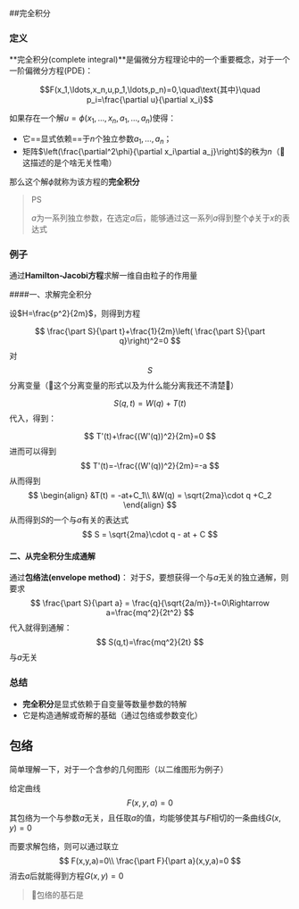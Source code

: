 ##完全积分

### 定义

**完全积分(complete integral)**是偏微分方程理论中的一个重要概念，对于一个一阶偏微分方程(PDE)：

```math
F(x_1,\ldots,x_n,u,p_1,\ldots,p_n)=0,\quad\text{其中}\quad p_i=\frac{\partial u}{\partial x_i}
```

如果存在一个解$u=\phi(x_1,\ldots,x_n,a_1,\ldots,a_n)$使得：

+ 它==显式依赖==于$n$个独立参数$a_1,\ldots,a_n$；
+ 矩阵$\left(\frac{\partial^2\phi}{\partial x_i\partial a_j}\right)$的秩为$n$（🤔这描述的是个啥无关性嘞）

那么这个解$\phi$就称为该方程的**完全积分**

> PS
>
> $a$为一系列独立参数，在选定$a$后，能够通过这一系列$a$得到整个$\phi$关于$x$的表达式

### 例子

通过**Hamilton-Jacobi方程**求解一维自由粒子的作用量

####一、求解完全积分

设$H=\frac{p^2}{2m}$，则得到方程

$$
\frac{\part S}{\part t}+\frac{1}{2m}\left( \frac{\part S}{\part q}\right)^2=0
$$
对$$S$$分离变量（🤔这个分离变量的形式以及为什么能分离我还不清楚🤔）

$$
S(q,t) = W(q) + T(t)
$$
代入，得到：

$$
T'(t)+\frac{(W'(q))^2}{2m}=0
$$
进而可以得到
$$
T'(t)=-\frac{(W'(q))^2}{2m}=-a
$$
从而得到
$$
\begin{align}
&T(t) = -at+C_1\\
&W(q) = \sqrt{2ma}\cdot q +C_2
\end{align}
$$
从而得到$S$的一个与$a$有关的表达式
$$
S = \sqrt{2ma}\cdot q - at + C
$$

#### 二、从完全积分生成通解

通过**包络法(envelope method)**：
对于$S$，要想获得一个与$a$无关的独立通解，则要求
$$
\frac{\part S}{\part a} = \frac{q}{\sqrt{2a/m}}-t=0\Rightarrow a=\frac{mq^2}{2t^2}
$$
代入就得到通解：
$$
S(q,t)=\frac{mq^2}{2t}
$$
与$a$无关

### 总结

+ **完全积分**是显式依赖于自变量等数量参数的特解
+ 它是构造通解或奇解的基础（通过包络或参数变化）



## 包络

简单理解一下，对于一个含参的几何图形（以二维图形为例子）

给定曲线
$$
F(x,y,a)=0
$$
其包络为一个与参数$a$无关，且任取$a$的值，均能够使其与$F$相切的一条曲线$G(x,y)=0$

而要求解包络，则可以通过联立
$$
F(x,y,a)=0\\
\frac{\part F}{\part a}(x,y,a)=0
$$
消去$a$后就能得到方程$G(x,y)=0$

> 🤔包络的基石是
